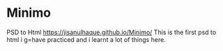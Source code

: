 # Minimo
PSD to Html
 https://jisanulhaque.github.io/Minimo/
 This is the first psd to html i g=have practiced and i learnt a lot of things here.
